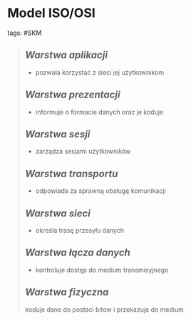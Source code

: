 # Model ISO/OSI
tags: #SKM 
> ## *Warstwa aplikacji*
> - pozwala korzystać z sieci jej użytkownikom
> ## *Warstwa prezentacji*
> - informuje o formacie danych oraz je koduje
> ## *Warstwa sesji*
> - zarządza sesjami użytkowników
> ## *Warstwa transportu* 
> - odpowiada za sprawną obsługę komunikacji
> ## *Warstwa sieci* 
> - określa trasę przesyłu danych
> ## *Warstwa łącza danych*
> - kontroluje dostęp do medium transmisyjnego
> ## *Warstwa fizyczna*
> koduje dane do postaci bitow i przekazuje do medium